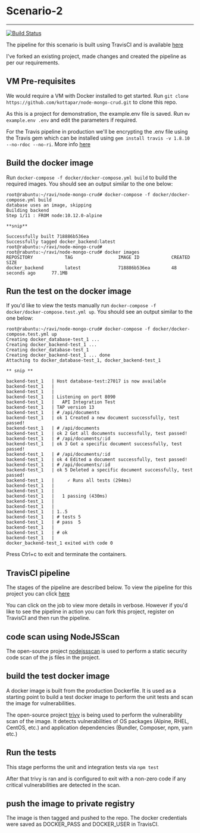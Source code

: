 # Scenario-2
------------

[![Build Status](https://travis-ci.org/kottapar/node-mongo-crud.svg?branch=master)](https://travis-ci.org/kottapar/node-mongo-crud)

The pipeline for this scenario is built using TravisCI and is available [here](https://travis-ci.org/kottapar/node-mongo-crud)

I've forked an existing project, made changes and created the pipeline as per our requirements.

VM Pre-requisites
-----------------

We would require a VM with Docker installed to get started. Run `git clone https://github.com/kottapar/node-mongo-crud.git` to clone this repo.

As this is a project for demonstration, the example.env file is saved. Run `mv example.env .env` and edit the parameters if required.

For the Travis pipeline in production we'll be encrypting the .env file using the Travis gem which can be installed using `gem install travis -v 1.8.10 --no-rdoc --no-ri`. More info [here](https://docs.travis-ci.com/user/encrypting-files/)

Build the docker image
----------------------

Run `docker-compose -f docker/docker-compose.yml build` to build the required images. You should see an output similar to the one below:

```
root@rabuntu:~/ravi/node-mongo-crud# docker-compose -f docker/docker-compose.yml build
database uses an image, skipping
Building backend
Step 1/11 : FROM node:10.12.0-alpine

**snip**

Successfully built 718886b536ea
Successfully tagged docker_backend:latest
root@rabuntu:~/ravi/node-mongo-crud#
root@rabuntu:~/ravi/node-mongo-crud# docker images
REPOSITORY            TAG                 IMAGE ID            CREATED             SIZE
docker_backend        latest              718886b536ea        48 seconds ago      77.1MB
```

Run the test on the docker image
--------------------------------

If you'd like to view the tests manually run `docker-compose -f docker/docker-compose.test.yml up`. You should see an output similar to the one below:

```
root@rabuntu:~/ravi/node-mongo-crud# docker-compose -f docker/docker-compose.test.yml up
Creating docker_database-test_1 ...
Creating docker_backend-test_1 ...
Creating docker_database-test_1
Creating docker_backend-test_1 ... done
Attaching to docker_database-test_1, docker_backend-test_1

** snip **

backend-test_1   | Host database-test:27017 is now available
backend-test_1   |
backend-test_1   |
backend-test_1   | Listening on port 8090
backend-test_1   |   API Integration Test
backend-test_1   | TAP version 13
backend-test_1   | # /api/documents
backend-test_1   | ok 1 Created a new document successfully, test passed!
backend-test_1   | # /api/documents
backend-test_1   | ok 2 Got all documents successfully, test passed!
backend-test_1   | # /api/documents/:id
backend-test_1   | ok 3 Got a specific document successfully, test passed!
backend-test_1   | # /api/documents/:id
backend-test_1   | ok 4 Edited a document successfully, test passed!
backend-test_1   | # /api/documents/:id
backend-test_1   | ok 5 Deleted a specific document successfully, test passed!
backend-test_1   |     ✓ Runs all tests (294ms)
backend-test_1   |
backend-test_1   |
backend-test_1   |   1 passing (430ms)
backend-test_1   |
backend-test_1   |
backend-test_1   | 1..5
backend-test_1   | # tests 5
backend-test_1   | # pass  5
backend-test_1   |
backend-test_1   | # ok
backend-test_1   |
docker_backend-test_1 exited with code 0
```

Press Ctrl+c to exit and terminate the containers. 

TravisCI pipeline
-----------------

The stages of the pipeline are described below. To view the pipeline for this project you can click [here](https://travis-ci.org/kottapar/node-mongo-crud)

You can click on the job to view more details in verbose. However if you'd like to see the pipeline in action you can fork this project, register on TravisCI and then run the pipeline.

code scan using NodeJSScan
--------------------------
The open-source project [nodejssscan](https://github.com/ajinabraham/NodeJsScan) is used to perform a static security code scan of the js files in the project.

build the test docker image
---------------------------
A docker image is built from the production Dockerfile. It is used as a starting point to build a test docker image to perform the unit tests and scan the image for vulnerabilities.

The open-source project [trivy](https://github.com/knqyf263/trivy) is being used to perform the vulnerability scan of the image. It detects vulnerabilities of OS packages (Alpine, RHEL, CentOS, etc.) and application dependencies (Bundler, Composer, npm, yarn etc.)

Run the tests
-------------
This stage performs the unit and integration tests via `npm test`

After that trivy is ran and is configured to exit with a non-zero code if any critical vulnerabilities are detected in the scan.

push the image to private registry
----------------------------------
The image is then tagged and pushed to the repo. The docker credentials were saved as DOCKER_PASS and DOCKER_USER in TravisCI.
